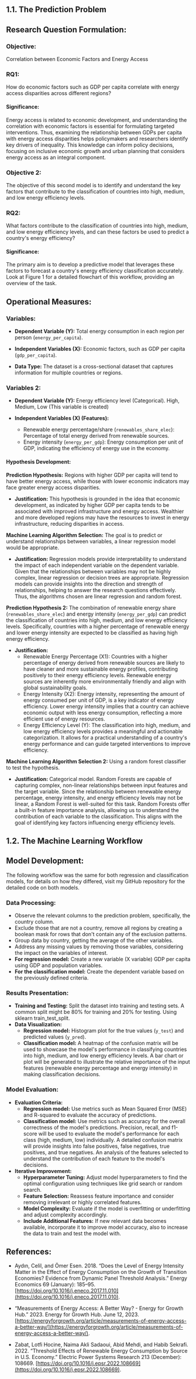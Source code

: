 ## 1.1. The Prediction Problem

## Research Question Formulation:

### Objective:
Correlation between Economic Factors and Energy Access

### RQ1: 
How do economic factors such as GDP per capita correlate with energy access disparities across different regions?
#### Significance:  
Energy access is related to economic development, and understanding the correlation with economic factors is essential for formulating targeted interventions. Thus, examining the relationship between GDPs per capita with energy access disparities helps policymakers and researchers identify key drivers of inequality. This knowledge can inform policy decisions, focusing on inclusive economic growth and urban planning that considers energy access as an integral component.

### Objective 2: 
The objective of this second model is to identify and understand the key factors that contribute to the classification of countries into high, medium, and low energy efficiency levels.

### RQ2: 
What factors contribute to the classification of countries into high, medium, and low energy efficiency levels, and can these factors be used to predict a country's energy efficiency?
#### Significance:  
The primary aim is to develop a predictive model that leverages these factors to forecast a country's energy efficiency classification accurately. Look at Figure 1 for a detailed flowchart of this workflow, providing an overview of the task.

## Operational Measures:

### Variables:

- **Dependent Variable (Y):** 
  Total energy consumption in each region per person (`energy_per_capita`).
  
- **Independent Variables (X):** 
  Economic factors, such as GDP per capita (`gdp_per_capita`).
  
- **Data Type:** 
  The dataset is a cross-sectional dataset that captures information for multiple countries or regions.

### Variables 2:

- **Dependent Variable (Y):** 
  Energy efficiency level (Categorical). High, Medium, Low (This variable is created)
  
- **Independent Variables (X) (Features):** 
  - Renewable energy percentage/share (`renewables_share_elec`): Percentage of total energy derived from renewable sources.
  - Energy intensity (`energy_per_gdp`): Energy consumption per unit of GDP, indicating the efficiency of energy use in the economy.
  
#### Hypothesis Development:

**Prediction Hypothesis:** 
Regions with higher GDP per capita will tend to have better energy access, while those with lower economic indicators may face greater energy access disparities.

- **Justification:** 
This hypothesis is grounded in the idea that economic development, as indicated by higher GDP per capita tends to be associated with improved infrastructure and energy access. Wealthier and more developed regions may have the resources to invest in energy infrastructure, reducing disparities in access.

**Machine Learning Algorithm Selection:** 
The goal is to predict or understand relationships between variables, a linear regression model would be appropriate. 

- **Justification:** 
Regression models provide interpretability to understand the impact of each independent variable on the dependent variable. Given that the relationships between variables may not be highly complex, linear regression or decision trees are appropriate. Regression models can provide insights into the direction and strength of relationships, helping to answer the research questions effectively. Thus, the algorithms chosen are linear regression and random forest.

**Prediction Hypothesis 2:** 
The combination of renewable energy share (`renewables_share_elec`) and energy intensity (`energy_per_gdp`) can predict the classification of countries into high, medium, and low energy efficiency levels. Specifically, countries with a higher percentage of renewable energy and lower energy intensity are expected to be classified as having high energy efficiency.

- **Justification:** 
    - Renewable Energy Percentage (X1): Countries with a higher percentage of energy derived from renewable sources are likely to have cleaner and more sustainable energy profiles, contributing positively to their energy efficiency levels. Renewable energy sources are inherently more environmentally friendly and align with global sustainability goals.
    - Energy Intensity (X2): Energy intensity, representing the amount of energy consumed per unit of GDP, is a key indicator of energy efficiency. Lower energy intensity implies that a country can achieve economic output with less energy consumption, reflecting a more efficient use of energy resources.
    - Energy Efficiency Level (Y): The classification into high, medium, and low energy efficiency levels provides a meaningful and actionable categorization. It allows for a practical understanding of a country's energy performance and can guide targeted interventions to improve efficiency.

**Machine Learning Algorithm Selection 2:** 
Using a random forest classifier to test the hypothesis.

- **Justification:** 
Categorical model. Random Forests are capable of capturing complex, non-linear relationships between input features and the target variable. Since the relationship between renewable energy percentage, energy intensity, and energy efficiency levels may not be linear, a Random Forest is well-suited for this task. Random Forests offer a built-in feature importance analysis, allowing us to understand the contribution of each variable to the classification. This aligns with the goal of identifying key factors influencing energy efficiency levels.


## 1.2. The Machine Learning Workflow

## Model Development:

The following workflow was the same for both regression and classification models, for details on how they differed, visit my GitHub repository for the detailed code on both models.

### Data Processing:

- Observe the relevant columns to the prediction problem, specifically, the country column.
- Exclude those that are not a country, remove all regions by creating a boolean mask for rows that don't contain any of the exclusion patterns.
- Group data by country, getting the average of the other variables.
- Address any missing values by removing those variables, considering the impact on the variables of interest.
- **For regression model:** Create a new variable (X variable) GDP per capita using GDP and population variables.
- **For the classification model:** Create the dependent variable based on the previously defined criteria.

### Results Presentation:

- **Training and Testing:** Split the dataset into training and testing sets. A common split might be 80% for training and 20% for testing. Using sklearn train_test_split.
- **Data Visualization:** 
  - **Regression model:** Histogram plot for the true values (`y_test`) and predicted values (`y_pred`).
  - **Classification model:** A heatmap of the confusion matrix will be used to showcase the model's performance in classifying countries into high, medium, and low energy efficiency levels. A bar chart or plot will be generated to illustrate the relative importance of the input features (renewable energy percentage and energy intensity) in making classification decisions.

### Model Evaluation:

- **Evaluation Criteria:** 
  - **Regression model:** Use metrics such as Mean Squared Error (MSE) and R-squared to evaluate the accuracy of predictions.
  - **Classification model:** Use metrics such as accuracy for the overall correctness of the model's predictions. Precision, recall, and f1-score will be used to evaluate the model's performance for each class (high, medium, low) individually. A detailed confusion matrix will provide insights into false positives, false negatives, true positives, and true negatives. An analysis of the features selected to understand the contribution of each feature to the model's decisions.
- **Iterative Improvement:** 
  - **Hyperparameter Tuning:** Adjust model hyperparameters to find the optimal configuration using techniques like grid search or random search.
  - **Feature Selection:** Reassess feature importance and consider removing irrelevant or highly correlated features.
  - **Model Complexity:** Evaluate if the model is overfitting or underfitting and adjust complexity accordingly.
  - **Include Additional Features:** If new relevant data becomes available, incorporate it to improve model accuracy, also to increase the data to train and test the model with.

## References:

- Aydın, Celil, and Ömer Esen. 2018. “Does the Level of Energy Intensity Matter in the Effect of Energy Consumption on the Growth of Transition Economies? Evidence from Dynamic Panel Threshold Analysis.” Energy Economics 69 (January): 185–95. [https://doi.org/10.1016/j.eneco.2017.11.010](https://doi.org/10.1016/j.eneco.2017.11.010).

- “Measurements of Energy Access: A Better Way? - Energy for Growth Hub.” 2023. Energy for Growth Hub. June 12, 2023. [https://energyforgrowth.org/article/measurements-of-energy-access-a-better-way/](https://energyforgrowth.org/article/measurements-of-energy-access-a-better-way/).

- Zabat, Lotfi Hocine, Naima Akli Sadaoui, Abid Mehdi, and Habib Sekrafi. 2022. “Threshold Effects of Renewable Energy Consumption by Source in U.S. Economy.” Electric Power Systems Research 213 (December): 108669. [https://doi.org/10.1016/j.epsr.2022.108669](https://doi.org/10.1016/j.epsr.2022.108669).

